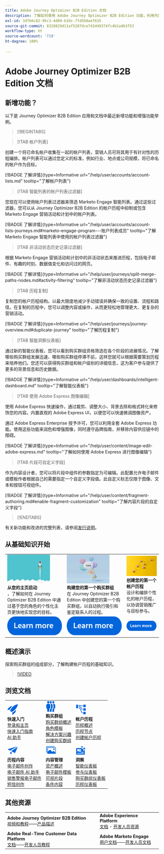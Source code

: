 ```yaml
---
title: Adobe Journey Optimizer B2B Edition 文档
description: 了解如何使用 Adobe Journey Optimizer B2B Edition 功能，利用内置的生成式 AI 和行业领先的自动化来编排帐户和购买群组历程。
exl-id: 3d7b6c82-95c3-4d89-b3dc-7fd5b0aef615
source-git-commit: 8328829d11af5287dce743d49374fc4b1a4b3f53
workflow-type: ht
source-wordcount: '719'
ht-degree: 100%

---
```


# Adobe Journey Optimizer B2B Edition 文档

## 新增功能？

以下是 Journey Optimizer B2B Edition 应用和文档中最近新增功能和增强功能举例。

>[!BEGINTABS]

>[!TAB 帐户列表]

创建一个将已命名帐户收集在一起的帐户列表，营销人员可将其用于有针对性的历程编排。帐户列表可以通过您定义的标准，例如行业、地点或公司规模，将已命名的帐户作为目标。

[!BADGE 了解详情]{type=Informative url="/help/user/accounts/account-lists.md" tooltip="了解帐户列表"}

>[!TAB 智能列表的帐户列表过滤器]

您现在可以使用帐户列表过滤器来筛选 Marketo Engage 智能列表。通过这些过滤器，您可以从 Journey Optimizer B2B Edition 的帐户历程中抑制或包含 Marketo Engage 营销活动和计划中的帐户列表。

[!BADGE 了解详情]{type=Informative url="/help/user/accounts/account-lists-journeys.md#marketo-engage-program---账户列表成员" tooltip="了解 Marketo Engage 智能列表中使用的帐户列表过滤器"}

>[!TAB 非活动状态历史记录过滤器]

根据 Marketo Engage 营销活动和计划中的非活动状态来推进历程，包括电子邮件、有趣的时刻、数据值变化和访问过的网页。

[!BADGE 了解详情]{type=Informative url="/help/user/journeys/split-merge-paths-nodes.md#activity-filtering" tooltip="了解非活动状态历史记录过滤器"}

>[!TAB 历程复制]

复制您的帐户历程结构，以最大限度地减少手动错误并确保一致的设置、流程和路径。在复制的历程中，您可以调整内容或操作，从而更轻松地管理更大、更复杂的营销活动。

[!BADGE 了解详情]{type=Informative url="/help/user/journeys/journey-overview.md#duplicate-journey" tooltip="了解历程复制"}

>[!TAB 智能洞察仪表板]

通过新的智能仪表板，您可以看到购买群组资格筛选在各个阶段的进展情况。了解哪些购买群组发展迅速、哪些购买群组停滞不前，这样您就可以根据需要策划历程来培养他们。您还可以获得购买群组和帐户级别的详细信息，这为客户参与提供了更多的背景信息和历史数据。

[!BADGE 了解详情]{type=Informative url="/help/user/dashboards/intelligent-dashboard.md" tooltip="了解智能仪表板"}

>[!TAB 使用 Adobe Express 图像编辑]

使用 Adobe Express 快速操作，通过裁剪、调整大小、背景去除和格式转化来修饰您的内容。内置直观的 Adobe Express UI，以便您可以快速微调图像资产。

通过 Adobe Express Enterprise 授予许可，您可以利用全套 Adobe Express 功能。使用这些功能来润色和增强图像，同时遵守品牌指南，并移除内容供应链中的障碍。

[!BADGE 了解详情]{type=Informative url="/help/user/content/image-edit-adobe-express.md" tooltip="了解如何使用 Adobe Express 进行图像编辑"}

>[!TAB 片段可自定义字段]

作为内容设计者，您可以将片段中组件的参数指定为可编辑。此配置允许电子邮件或模板作者根据自己的需要指定一个自定义字段值。此自定义标志仅限于图像、文本和按钮可视组件。

[!BADGE 了解详情]{type=Informative url="/help/user/content/fragment-authoring.md#enable-fragment-customization" tooltip="了解内容片段的自定义字段"}

>[!ENDTABS]

有关新功能和改进的完整列表，请参阅[发行说明](../user/release-notes/release-notes.md)。<!-- Stay up-to-date with the latest changes in our documentation by visiting the [documentation updates page](using/rn/documentation-updates.md).-->

## 从基础知识开始

<table style="table-layout:fixed">
  <tr style="border: 0;">
    <td>
    <a href="home-page.md"><img width="140px" src="./assets/launch.png" alt="产品使用启动"></a>
    <div><strong>从您的主页启动</strong><br/>，了解如何在 Journey Optimizer B2B Edition 中通过基于您的角色的个性化主页更快地实现您的目标。</div>
    </td>
      <td>
    <a href="buying-groups/buying-groups-overview.md"><img width="140px" src="./assets/communication.png" alt="购买群组"></a>
    <div><strong>构建您的第一个购买群组</strong><br/>在 Journey Optimizer B2B Edition 中创建您的第一个购买群组，以自动执行吸引和鉴定联系人的过程。</div>
    </td>
    <td>
    <a href="journeys/journey-overview.md"><img width="140px" src="./assets/flow.png" alt="帐户历程"></a>
    <div><strong>创建您的第一个帐户历程</strong><br/>设计和编排个性化的帐户历程，以协调营销推广与目标参与。 
    </div>
    </td>
  </tr>
  <tr style="border: 0;">
    <td align="center"><a href="home-page.md"><img src="../assets/learn-more.svg" alt="了解详情"></a></td>
    <td align="center"><a href="buying-groups/buying-groups-overview.md"><img src="../assets/learn-more.svg" alt="了解详情"></a></td>
    <td align="center"><a href="journeys/journey-overview.md"><img src="../assets/learn-more.svg" alt="了解详情"></a></td>
    </tr>
</table>

## 概述演示

探索购买群组的组成部分，了解构建帐户历程的基础知识。

>[!VIDEO](https://video.tv.adobe.com/v/3432054?quality=12)

## 浏览文档

<table style="table-layout:auto">
  <tr style="border: 0;">
    <td>
      <img src="../assets/do-not-localize/icon-quick-start.svg" width="35px" alt="快速入门"><br/>
      <strong>快速入门</strong><br/><a href="home-page.md">登录和主页</a><br/><a href="./start/get-started.md">快速入门指南</a> <br/><a href="./ai-assistant/ai-assistant-overview.md">AI 助手</a>
    </td>
    <!--
    <td>
      <img src="../assets/do-not-localize/icon-configure.svg" width="35px"><br/>
      <strong>Configuration<br/>administration</strong><br/><a href="using/configuration/channel-surfaces.md">Channel surfaces</a> - <a href="using/configuration/about-data-sources-events-actions.md">Configure journeys</a>  - <a href="using/administration/permissions-overview.md">Access control</a> - <a href="using/administration/sandboxes.md">Sandboxes management</a>
    </td> -->
    <td>
      <img src="../assets/do-not-localize/icon_audience.svg" width="35px" alt="购买群组"><br/>
      <strong>购买群组</strong><br/><a href="./buying-groups/buying-groups-overview.md">购买群组概述</a><br/><a href="./buying-groups/buying-groups-role-templates.md">角色模板</a><br/><a href="./buying-groups/solution-interests.md">解决方案兴趣</a><br/><a href="./buying-groups/buying-groups-create.md">创建购买群组</a>
    </td>
    <td>
      <img src="../assets/do-not-localize/icon-paths.svg" width="35px" alt="帐户历程"><br/>
      <strong>帐户历程</strong><br/><a href="./journeys/journey-overview.md">历程概述</a><br/><a href="./journeys/journey-nodes.md">历程节点</a><br/><a href="./journeys/journey-overview.md#create-an-account-journey">创建帐户历程</a>
    </td>
  </tr>
  <tr style="border: 0;">
    <td>
      <img src="../assets/do-not-localize/icon-campaign.svg" width="35px" alt="历程内容"><br/>
      <strong>历程内容</strong><br/><a href="./content/email-authoring.md">电子邮件创作</a><br/><a href="./content/ai-assistant-emails.md">电子邮件 AI 助手</a><br/><a href="./content/sales-alert-email.md">销售警报电子邮件</a><br/><a href="./content/sms-authoring.md">短信创作</a>
    </td>
        <td>
      <img src="../assets/do-not-localize/icon_assets.svg" width="35px" alt="内容管理"><br/>
      <strong>内容管理</strong><br/><a href="./content/assets-overview.md">资产概述</a><br/><a href="./content/email-templates.md">电子邮件模板</a><br/><a href="./content/fragments.md">可视片段</a><br/><a href="./content/conditional-content.md">条件内容</a>
    </td>
    <td>
      <img src="../assets/do-not-localize/icon-offer.svg" width="35px" alt="洞察和仪表板"><br/>
      <strong>洞察</strong><br/><a href="./dashboards/intelligent-dashboard.md">智能仪表板</a><br/><a href="./dashboards/engagement-dashboard.md">参与仪表板</a><br/><a href="./dashboards/buying-groups-dashboard.md">购买群组仪表板</a><br/><a href="./dashboards/journeys-dashboard.md">历程仪表板</a>
    </td>

</tr>
</table>

## 其他资源

<table style="table-layout:fixed"><tr style="border: 0;">
<tr><td><strong>Adobe Journey Optimizer B2B Edition</strong><br/>
<a href="https://experienceleague.adobe.com/zh-hans/docs/journey-optimizer-b2b-learn/tutorials/overview" target="_blank">视频和教程</a>——<a href="https://helpx.adobe.com/cn/legal/product-descriptions/adobe-journey-optimizer-b2b.html" target="_blank">产品描述</a> <!-- - <a href="https://www.adobe.com/content/dam/cc/en/security/pdfs/AJO_SecurityOverview.pdf" target="_blank">Security overview (PDF)</a> - <a href="https://developer.adobe.com/journey-optimizer-apis/" target="_blank">APIs reference</a> - <a href="https://experienceleague.adobe.com/tools/ajo-schemas/schema-dictionary.html" target="_blank">Journey Optimizer Schema Dictionary</a> -->
</td>
<td><strong>Adobe Experience Platform</strong><br/>
<a href="https://experienceleague.adobe.com/zh-hans/docs/experience-platform/landing/home" target="_blank">文档</a> - <a href="https://business.adobe.com/products/experience-platform/documentation-and-developer-resources.html" target="_blank">开发人员资源</a>
</td></tr>
<tr><td><strong>Adobe Real-Time Customer Data Platform</strong><br/>
<a href="https://experienceleague.adobe.com/zh-hans/docs/experience-platform/rtcdp/home" target="_blank">文档</a>——<a href="https://experienceleague.adobe.com/zh-hans/docs/platform-learn/getting-started-for-data-architects-and-data-engineers/overview" target="_blank">开发人员教程</a>
</td><td><strong>Adobe Marketo Engage</strong><br/>
<a href="https://experienceleague.adobe.com/zh-hans/docs/marketo/using/home" target="_blank">用户文档</a>——<a href="https://experienceleague.adobe.com/zh-hans/docs/marketo-developer/marketo/home" target="_blank">开发人员文档</a>
</td>
</tr></table>


